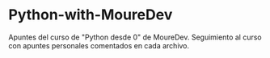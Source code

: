 # Python-with-MoureDev
Apuntes del curso de "Python desde 0" de MoureDev.
Seguimiento al curso con apuntes personales comentados en cada archivo.
